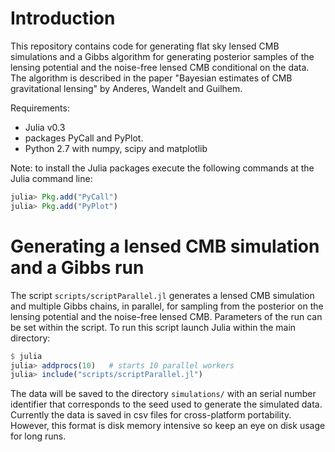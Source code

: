 
# Introduction

This repository contains code for generating flat sky lensed CMB simulations and a Gibbs algorithm for generating posterior samples of the lensing potential and the noise-free lensed CMB conditional on the data. The algorithm is described in the paper "Bayesian estimates of CMB gravitational lensing" by Anderes, Wandelt and Guilhem. 

Requirements: 

 * Julia v0.3 
 * packages PyCall and PyPlot.
 * Python 2.7 with numpy, scipy and matplotlib

Note: to install the Julia packages execute the following commands at the Julia command line:

```julia
julia> Pkg.add("PyCall")
julia> Pkg.add("PyPlot")
```


# Generating a lensed CMB simulation and a Gibbs run

The script `scripts/scriptParallel.jl` generates a lensed CMB simulation and multiple Gibbs chains, in parallel, for sampling from the posterior on the lensing potential and the noise-free lensed CMB. Parameters of the run can be set within the script. To run this script launch Julia within the main directory:

```julia
$ julia
julia> addprocs(10)   # starts 10 parallel workers
julia> include("scripts/scriptParallel.jl")
```

The data will be saved to the directory `simulations/` with an serial number identifier that corresponds to the seed used to generate the simulated data. Currently the data is saved in csv files for cross-platform portability. However, this format is disk memory intensive so keep an eye on disk usage for long runs.



